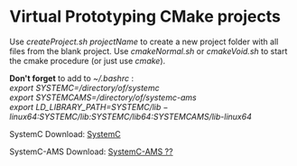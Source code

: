 # Virtual Prototyping CMake projects

Use  *createProject.sh  projectName*  to create a new project folder with all files from the blank project.
Use *cmakeNormal.sh* or *cmakeVoid.sh* to start the cmake procedure (or just use *cmake*).

**Don't forget** to add to *~/.bashrc* :  
*export SYSTEMC=/directory/of/systemc*  
*export SYSTEMCAMS=/directory/of/systemc-ams*  
*export LD_LIBRARY_PATH=$SYSTEMC/lib-linux64:$SYSTEMC/lib:$SYSTEMC/lib64:$SYSTEMCAMS/lib-linux64*  


SystemC Download: [SystemC](http://www.accellera.org/downloads/standards/systemc)

SystemC-AMS Download: [SystemC-AMS ??](https://www.coseda-tech.com/systemc-ams-proof-of-concept)
